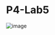 # P4-Lab5

![image](https://user-images.githubusercontent.com/101264707/157860590-c255daf8-bc5a-4e3f-8b07-6967eb4e8e08.png)
